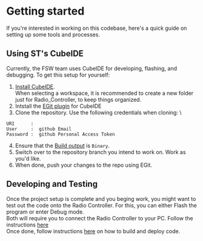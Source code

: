# Getting started
If you're interested in working on this codebase, here's a quick guide on setting up some tools and processes.

## Using ST's CubeIDE
Currently, the FSW team uses CubeIDE for developing, flashing, and debugging. To get this setup for yourself:
1. [Install CubeIDE](./CubeIDE_instructions/Installing_CubeIDE.md). \
When selecting a workspace, it is recommended to create a new folder just for Radio_Controller, to keep things organized.
2. Intstall the [EGit plugin](./CubeIDE_instructions/Git_n_EGit.md) for CubeIDE
3. Clone the repository. Use the following credentials when cloning: \
```
URI      :  
User     :  github Email
Password :  github Personal Access Token
```
4. Ensure that the [Build output](./CubeIDE_instructions/Build_Test_Debug.md) is `Binary`.
5. Switch over to the repository branch you intend to work on. Work as you'd like.
6. When done, push your changes to the repo using EGit.

## Developing and Testing
Once the project setup is complete and you beging work, you might want to test out the code onto the Radio Controller. For this, you can either Flash the program or enter Debug mode. \
Both will require you to connect the Radio Controller to your PC. Follow the instructions [here](./RadioController_Hardware/STLink_Connect.md) \
Once done, follow instructions [here](./CubeIDE_instructions/Build_Test_Debug.md) on how to build and deploy code.